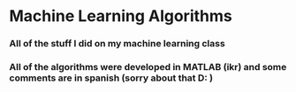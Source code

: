 # Machine Learning Algorithms
### All of the stuff I did on my machine learning class
### All of the algorithms were developed in MATLAB (ikr) and some comments are in spanish (sorry about that D: ) 
